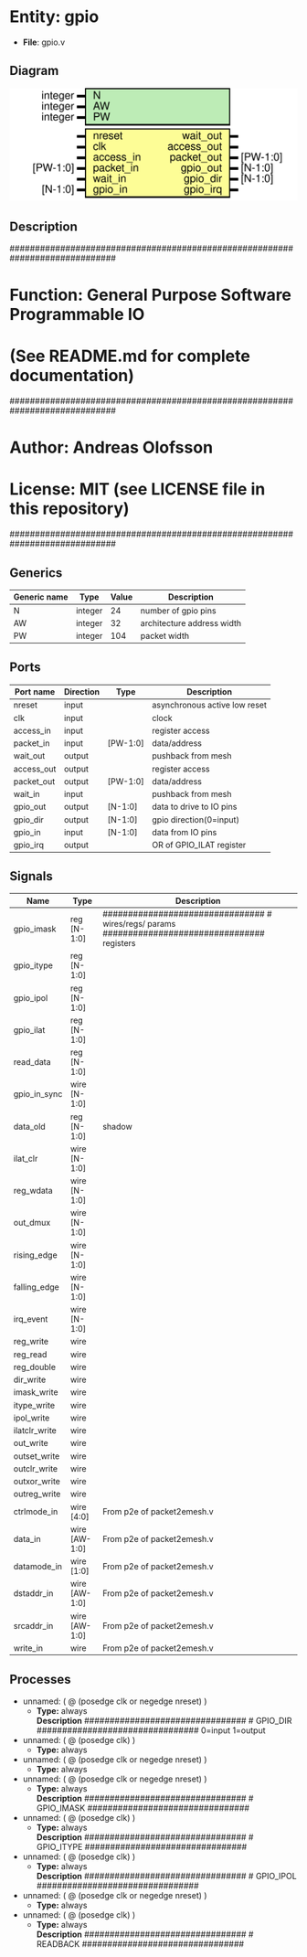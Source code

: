 # Entity: gpio

- **File**: gpio.v
## Diagram

![Diagram](gpio.svg "Diagram")
## Description

#############################################################################
# Function: General Purpose Software Programmable IO                        #
#           (See README.md for complete documentation)                      #
#############################################################################
# Author:   Andreas Olofsson                                                #
# License:  MIT (see LICENSE file in this repository)                       # 
#############################################################################

## Generics

| Generic name | Type    | Value | Description                  |
| ------------ | ------- | ----- | ---------------------------- |
| N            | integer | 24    |  number of gpio pins         |
| AW           | integer | 32    |  architecture address width  |
| PW           | integer | 104   |  packet width                |
## Ports

| Port name  | Direction | Type     | Description                   |
| ---------- | --------- | -------- | ----------------------------- |
| nreset     | input     |          | asynchronous active low reset |
| clk        | input     |          | clock                         |
| access_in  | input     |          | register access               |
| packet_in  | input     | [PW-1:0] | data/address                  |
| wait_out   | output    |          | pushback from mesh            |
| access_out | output    |          | register access               |
| packet_out | output    | [PW-1:0] | data/address                  |
| wait_in    | input     |          | pushback from mesh            |
| gpio_out   | output    | [N-1:0]  | data to drive to IO pins      |
| gpio_dir   | output    | [N-1:0]  | gpio direction(0=input)       |
| gpio_in    | input     | [N-1:0]  | data from IO pins             |
| gpio_irq   | output    |          | OR of GPIO_ILAT register      |
## Signals

| Name          | Type          | Description                                                                                         |
| ------------- | ------------- | --------------------------------------------------------------------------------------------------- |
| gpio_imask    | reg [N-1:0]   | ################################ # wires/regs/ params ################################   registers  |
| gpio_itype    | reg [N-1:0]   |                                                                                                     |
| gpio_ipol     | reg [N-1:0]   |                                                                                                     |
| gpio_ilat     | reg [N-1:0]   |                                                                                                     |
| read_data     | reg [N-1:0]   |                                                                                                     |
| gpio_in_sync  | wire [N-1:0]  |                                                                                                     |
| data_old      | reg [N-1:0]   | shadow                                                                                              |
| ilat_clr      | wire [N-1:0]  |                                                                                                     |
| reg_wdata     | wire [N-1:0]  |                                                                                                     |
| out_dmux      | wire [N-1:0]  |                                                                                                     |
| rising_edge   | wire [N-1:0]  |                                                                                                     |
| falling_edge  | wire [N-1:0]  |                                                                                                     |
| irq_event     | wire [N-1:0]  |                                                                                                     |
| reg_write     | wire          |                                                                                                     |
| reg_read      | wire          |                                                                                                     |
| reg_double    | wire          |                                                                                                     |
| dir_write     | wire          |                                                                                                     |
| imask_write   | wire          |                                                                                                     |
| itype_write   | wire          |                                                                                                     |
| ipol_write    | wire          |                                                                                                     |
| ilatclr_write | wire          |                                                                                                     |
| out_write     | wire          |                                                                                                     |
| outset_write  | wire          |                                                                                                     |
| outclr_write  | wire          |                                                                                                     |
| outxor_write  | wire          |                                                                                                     |
| outreg_write  | wire          |                                                                                                     |
| ctrlmode_in   | wire [4:0]    | From p2e of packet2emesh.v                                                                          |
| data_in       | wire [AW-1:0] | From p2e of packet2emesh.v                                                                          |
| datamode_in   | wire [1:0]    | From p2e of packet2emesh.v                                                                          |
| dstaddr_in    | wire [AW-1:0] | From p2e of packet2emesh.v                                                                          |
| srcaddr_in    | wire [AW-1:0] | From p2e of packet2emesh.v                                                                          |
| write_in      | wire          | From p2e of packet2emesh.v                                                                          |
## Processes
- unnamed: ( @ (posedge clk or negedge nreset) )
  - **Type:** always
</br>**Description**
################################ # GPIO_DIR  ################################  0=input 1=output 
- unnamed: ( @ (posedge clk) )
  - **Type:** always
- unnamed: ( @ (posedge clk or negedge nreset) )
  - **Type:** always
- unnamed: ( @ (posedge clk or negedge nreset) )
  - **Type:** always
</br>**Description**
################################ # GPIO_IMASK ################################  
- unnamed: ( @ (posedge clk) )
  - **Type:** always
</br>**Description**
################################ # GPIO_ITYPE ################################  
- unnamed: ( @ (posedge clk) )
  - **Type:** always
</br>**Description**
################################ # GPIO_IPOL ################################  
- unnamed: ( @ (posedge clk or negedge nreset) )
  - **Type:** always
- unnamed: ( @ (posedge clk) )
  - **Type:** always
</br>**Description**
################################ # READBACK ################################  

